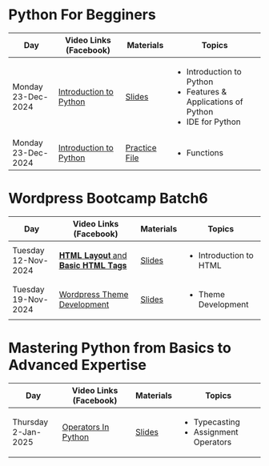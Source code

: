 # Python For Begginers



<table>
  <thead>
    <tr>
      <th>Day</th>
      <th>Video Links (Facebook)</th>
      <th>Materials</th>
      <th>Topics</th>
    </tr>
  </thead>
  <tbody>
   <tr>
  <td>Monday<br>23-Dec-2024</td>
  <td><a href="https://www.facebook.com/iCodeguru/videos/967958858510999">Introduction to Python</a></td>
  <td><a href="https://drive.google.com/file/d/1h_JOpKmf2DyuQ8-3Nar34QtMDJeLscJX/view?usp=sharing">Slides</a></td>
  <td>
    <ul>
      <li>Introduction to Python</li>
      <li>Features & Applications of Python</li>
      <li>IDE for Python</li>
    </ul>
  </td>
</tr>

<tr>
  <td>Monday<br>23-Dec-2024</td>
  <td><a href="https://www.facebook.com/iCodeguru/videos/1375789286727245/">Introduction to Python</a></td>
  <td><a href="https://colab.research.google.com/drive/1F16FvkamHLs-E8k1YJSFZ_8Jbh4mO6Ym?usp=sharing">Practice File</a></td>
  <td>
    <ul>
      <li>Functions</li>
    </ul>
  </td>
</tr>

   
  </tbody>
</table>



# Wordpress Bootcamp Batch6

<table>
  <thead>
    <tr>
      <th>Day</th>
      <th>Video Links (Facebook)</th>
      <th>Materials</th>
      <th>Topics</th>
    </tr>
  </thead>
  <tbody>
   <tr>
  <td>Tuesday<br>12-Nov-2024</td>
  <td><a href="https://www.facebook.com/watch/live/?ref=watch_permalink&v=922553386450345">𝐇𝐓𝐌𝐋 𝐋𝐚𝐲𝐨𝐮𝐭 and 𝐁𝐚𝐬𝐢𝐜 𝐇𝐓𝐌𝐋 𝐓𝐚𝐠𝐬</a></td>
  <td><a href="https://docs.google.com/presentation/d/1hnFH3qkJaWN-ItD1uvdYnSX1mTflg3qY84IXwPjQ2Go/edit#slide=id.p">Slides</a></td>
  <td>
    <ul>
      <li>Introduction to HTML</li>
    </ul>
  </td>
</tr>

<tr>
  <td>Tuesday<br>19-Nov-2024</td>
  <td><a href="https://www.facebook.com/iCodeguru/videos/591238493470194">Wordpress Theme Development</a></td>
  <td><a href="https://docs.google.com/presentation/d/1zcriCMM78ILA2shNh8NZuKOmjwMlMxA5jDYHqLc6Rbg/edit#slide=id.g2d5c74e12db_0_0">Slides</a></td>
  <td>
    <ul>
      <li>Theme Development</li>
    </ul>
  </td>
</tr>

 </tbody>
</table>


# Mastering Python from Basics to Advanced Expertise 



<table>
  <thead>
    <tr>
      <th>Day</th>
      <th>Video Links (Facebook)</th>
      <th>Materials</th>
      <th>Topics</th>
    </tr>
  </thead>
  <tbody>
   <tr>
  <td>Thursday<br>2-Jan-2025</td>
  <td><a href="https://www.facebook.com/iCodeguru/videos/1665511421048471">Operators In Python</a></td>
  <td><a href="https://colab.research.google.com/drive/1ys-XWdrwoNXQlPcpD5L7EFQLBrQWiJRN#scrollTo=RAXWEUVsSLXi">Slides</a></td>
  <td>
    <ul>
      <li>Typecasting</li>
      <li>Assignment Operators</li>
    </ul>
  </td>
</tr>



  </tbody>
</table>


      
      
    
     
    
 
